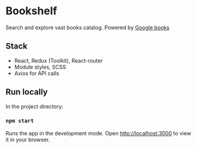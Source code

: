 # Bookshelf

Search and explore vast books catalog. Powered by [Google books](https://developers.google.com/books)

## Stack
- React, Redux (Toolkit), React-router
- Module styles, SCSS
- Axios for API calls

## Run locally

In the project directory:

### `npm start`

Runs the app in the development mode.
Open [http://localhost:3000](http://localhost:3000) to view it in your browser.
